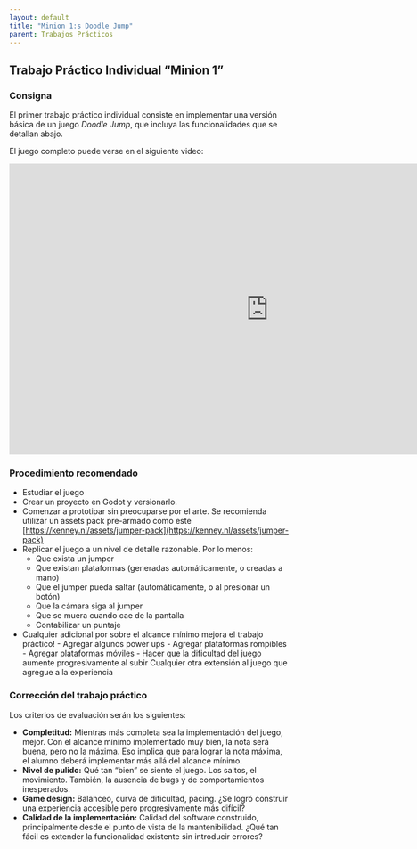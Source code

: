 ```yaml
---
layout: default
title: "Minion 1:s Doodle Jump"
parent: Trabajos Prácticos
---
```


## Trabajo Práctico Individual “Minion 1”

### Consigna

El primer trabajo práctico individual consiste en implementar una versión básica de un juego _Doodle Jump_, que incluya las funcionalidades que se detallan abajo.

El juego completo puede verse en el siguiente video:

<iframe width="930" height="523" src="https://www.youtube.com/embed/wjofzwaC_Oo" frameborder="0" allow="accelerometer; autoplay; encrypted-media; gyroscope; picture-in-picture" allowfullscreen></iframe>

### Procedimiento recomendado

- Estudiar el juego
- Crear un proyecto en Godot y versionarlo.
- Comenzar a prototipar sin preocuparse por el arte. Se recomienda utilizar un assets pack pre-armado como este [https://kenney.nl/assets/jumper-pack](https://kenney.nl/assets/jumper-pack)
- Replicar el juego a un nivel de detalle razonable. Por lo menos:
  - Que exista un jumper
  - Que existan plataformas (generadas automáticamente, o creadas a mano)
  - Que el jumper pueda saltar (automáticamente, o al presionar un botón)
  - Que la cámara siga al jumper
  - Que se muera cuando cae de la pantalla
  - Contabilizar un puntaje
- Cualquier adicional por sobre el alcance mínimo mejora el trabajo práctico! - Agregar algunos power ups - Agregar plataformas rompibles - Agregar plataformas móviles - Hacer que la dificultad del juego aumente progresivamente al subir
  Cualquier otra extensión al juego que agregue a la experiencia

### Corrección del trabajo práctico

Los criterios de evaluación serán los siguientes:

- **Completitud:** Mientras más completa sea la implementación del juego, mejor. Con el alcance mínimo implementado muy bien, la nota será buena, pero no la máxima. Eso implica que para lograr la nota máxima, el alumno deberá implementar más allá del alcance mínimo.
- **Nivel de pulido:** Qué tan “bien” se siente el juego. Los saltos, el movimiento. También, la ausencia de bugs y de comportamientos inesperados.
- **Game design:** Balanceo, curva de dificultad, pacing. ¿Se logró construir una experiencia accesible pero progresivamente más difícil?
- **Calidad de la implementación:** Calidad del software construido, principalmente desde el punto de vista de la mantenibilidad. ¿Qué tan fácil es extender la funcionalidad existente sin introducir errores?
